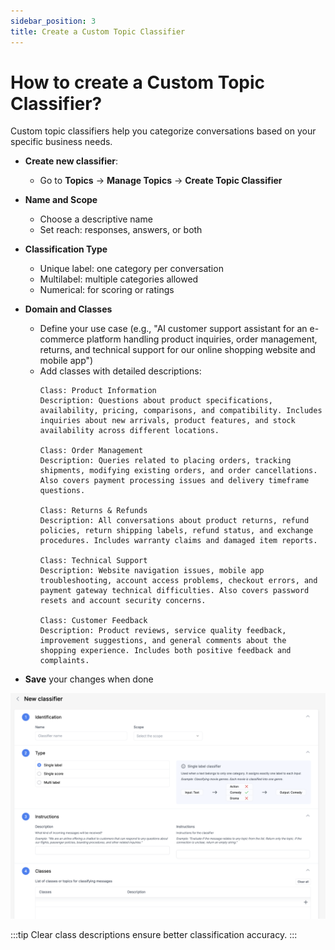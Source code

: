 ```yaml
---
sidebar_position: 3
title: Create a Custom Topic Classifier
---
```


# How to create a Custom Topic Classifier?

Custom topic classifiers help you categorize conversations based on your specific business needs.

- **Create new classifier**:
  - Go to **Topics** → **Manage Topics** → **Create Topic Classifier**

- **Name and Scope**
  - Choose a descriptive name
  - Set reach: responses, answers, or both

- **Classification Type**
  - Unique label: one category per conversation
  - Multilabel: multiple categories allowed
  - Numerical: for scoring or ratings

- **Domain and Classes**
  - Define your use case (e.g., "AI customer support assistant for an e-commerce platform handling product inquiries, order management, returns, and technical support for our online shopping website and mobile app")
  - Add classes with detailed descriptions:
    ```
    Class: Product Information
    Description: Questions about product specifications, availability, pricing, comparisons, and compatibility. Includes inquiries about new arrivals, product features, and stock availability across different locations.

    Class: Order Management
    Description: Queries related to placing orders, tracking shipments, modifying existing orders, and order cancellations. Also covers payment processing issues and delivery timeframe questions.

    Class: Returns & Refunds
    Description: All conversations about product returns, refund policies, return shipping labels, refund status, and exchange procedures. Includes warranty claims and damaged item reports.

    Class: Technical Support
    Description: Website navigation issues, mobile app troubleshooting, account access problems, checkout errors, and payment gateway technical difficulties. Also covers password resets and account security concerns.

    Class: Customer Feedback
    Description: Product reviews, service quality feedback, improvement suggestions, and general comments about the shopping experience. Includes both positive feedback and complaints.
    ```

- **Save** your changes when done

![Create Topic Classifier](./assets/custom-topic-classifier.png)


:::tip
Clear class descriptions ensure better classification accuracy.
:::